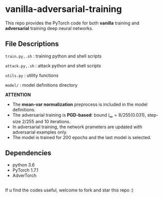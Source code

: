 # vanilla-adversarial-training

This repo provides the PyTorch code for both **vanilla** training and **adversarial** training deep neural networks.

## File Descriptions

`train.py,.sh` : training python and shell scripts

`attack.py,.sh` : attack python and shell scripts

`utils.py` : utility functions

`model/` : model definitions directory

<!-- ## Results

Complete results can be found in this sheet. -->


<!-- ## Usage

### attack

We **provide trained models** in `save` folder, including vanilla and adversarial training vgg/resnet on CIFAR10 and [modelA](https://github.com/aaron-xichen/pytorch-playground/blob/master/stl10/model.py) on STL10.
Users can directly run the `attack.sh` shell script on command line to check the robustness of these models.
The results should be similar with the values in the 5 tables above.
In addition, users can manually change the attack parameters in the `attackers.py` python script for more results under different settings.
```
$ sh attack.sh
```
- `model` : Please specify the target model network architecture.
- `model_path` : Please specify the target model path.
- `dataset` & `data_dir` : Please specify the dataset name and path.
- `gpu_id` : GPU device index.

### training

To reproduce the provided model, users can run the `train.sh` shell scripts on command line.
```
$ sh train.sh
```
- `model` : Please specify the target model network architecture. `vgg16`, `resnet18` or `aaron` are optional.
- `dataset` & `data_dir` : Please specify the dataset name and path.
- `model_dir` : Please specify where to save the trained model.
- `gpu_id` : GPU device index.
- `adv_train` : Please specify whether to use adversarial training. `True` or `False`. -->

**ATTENTION** 
- The **mean-var normalization** preprocess is included in the model definitions.
- The adversarial training is **PGD-based**: bound $l_\infty=8/255(0.031)$, step-size $2/255$ and $10$ iterations.
- In adversarial training, the network prameters are updated with adversarial examples only.
- The model is trained for $200$ epochs and the last model is selected.


## Dependencies
- python 3.6
- PyTorch 1.7.1
- AdverTorch

## 

If u find the codes useful, welcome to fork and star this repo :)